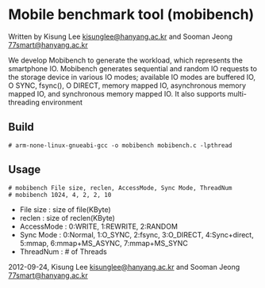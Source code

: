 Mobile benchmark tool (mobibench)
================================

Written by Kisung Lee <kisunglee@hanyang.ac.kr> and Sooman Jeong <77smart@hanyang.ac.kr>

We develop Mobibench to generate the workload, which
represents the smartphone IO. Mobibench generates sequential
and random IO requests to the storage device
in various IO modes; available IO modes are buffered
IO, O SYNC, fsync(), O DIRECT, memory mapped
IO, asynchronous memory mapped IO, and synchronous
memory mapped IO. It also supports multi-threading environment


Build
-----
    # arm-none-linux-gnueabi-gcc -o mobibench mobibench.c -lpthread


Usage
-----
    # mobibench File size, reclen, AccessMode, Sync Mode, ThreadNum
    # mobibench 1024, 4, 2, 2, 10
    
* File size : size of file(KByte)
* reclen : size of reclen(KByte)
* AccessMode : 0:WRITE, 1:REWRITE, 2:RANDOM
* Sync Mode : 0:Normal, 1:O_SYNC, 2:fsync, 3:O_DIRECT, 4:Sync+direct, 5:mmap, 6:mmap+MS_ASYNC, 7:mmap+MS_SYNC
* ThreadNum : # of Threads


2012-09-24, Kisung Lee <kisunglee@hanyang.ac.kr> and Sooman Jeong <77smart@hanyang.ac.kr>
